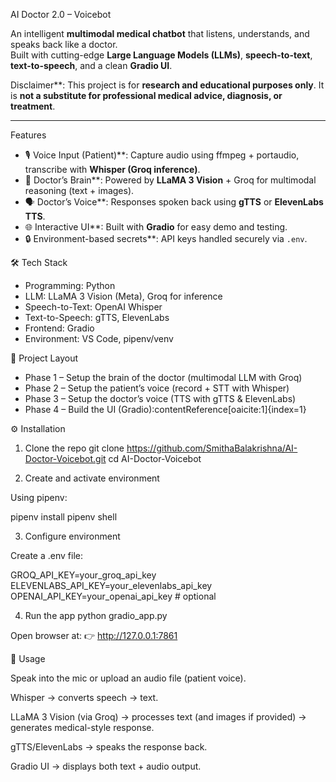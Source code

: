 AI Doctor 2.0 – Voicebot

An intelligent **multimodal medical chatbot** that listens, understands, and speaks back like a doctor.  
Built with cutting-edge **Large Language Models (LLMs)**, **speech-to-text**, **text-to-speech**, and a clean **Gradio UI**.  

Disclaimer**: This project is for **research and educational purposes only**. It is **not a substitute for professional medical advice, diagnosis, or treatment**.

---

Features
- 🎙️ Voice Input (Patient)**: Capture audio using ffmpeg + portaudio, transcribe with **Whisper (Groq inference)**.  
- 🧠 Doctor’s Brain**: Powered by **LLaMA 3 Vision** + Groq for multimodal reasoning (text + images).  
- 🗣️ Doctor’s Voice**: Responses spoken back using **gTTS** or **ElevenLabs TTS**.  
- 🌐 Interactive UI**: Built with **Gradio** for easy demo and testing.  
- 🔒 Environment-based secrets**: API keys handled securely via `.env`.

 🛠️ Tech Stack
- Programming: Python  
- LLM: LLaMA 3 Vision (Meta), Groq for inference  
- Speech-to-Text: OpenAI Whisper  
- Text-to-Speech: gTTS, ElevenLabs  
- Frontend: Gradio  
- Environment: VS Code, pipenv/venv  

🧩 Project Layout
- Phase 1 – Setup the brain of the doctor (multimodal LLM with Groq)  
- Phase 2 – Setup the patient’s voice (record + STT with Whisper)  
- Phase 3 – Setup the doctor’s voice (TTS with gTTS & ElevenLabs)  
- Phase 4 – Build the UI (Gradio):contentReference[oaicite:1]{index=1}  



⚙️ Installation

1. Clone the repo
git clone https://github.com/SmithaBalakrishna/AI-Doctor-Voicebot.git
cd AI-Doctor-Voicebot

2. Create and activate environment

Using pipenv:

pipenv install
pipenv shell

3. Configure environment

Create a .env file:

GROQ_API_KEY=your_groq_api_key
ELEVENLABS_API_KEY=your_elevenlabs_api_key
OPENAI_API_KEY=your_openai_api_key   # optional

4. Run the app
python gradio_app.py


Open browser at:
👉 http://127.0.0.1:7861

🧪 Usage

Speak into the mic or upload an audio file (patient voice).

Whisper → converts speech → text.

LLaMA 3 Vision (via Groq) → processes text (and images if provided) → generates medical-style response.

gTTS/ElevenLabs → speaks the response back.

Gradio UI → displays both text + audio output.
